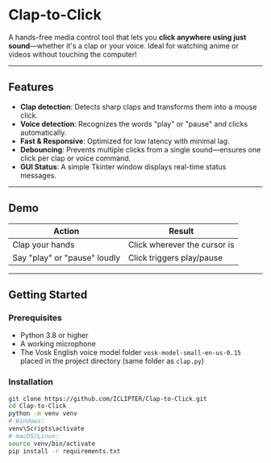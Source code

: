 # Clap-to-Click



A hands-free media control tool that lets you **click anywhere using just sound**—whether it's a clap or your voice. Ideal for watching anime or videos without touching the computer!

---

##  Features

- **Clap detection**: Detects sharp claps and transforms them into a mouse click.
- **Voice detection**: Recognizes the words "play" or "pause" and clicks automatically.
- **Fast & Responsive**: Optimized for low latency with minimal lag.
- **Debouncing**: Prevents multiple clicks from a single sound—ensures one click per clap or voice command.
- **GUI Status**: A simple Tkinter window displays real-time status messages.

---

##  Demo

| Action        | Result                          |
|---------------|----------------------------------|
| Clap your hands |  Click wherever the cursor is |
| Say "play" or "pause" loudly |  Click triggers play/pause |

---

##  Getting Started

### Prerequisites

- Python 3.8 or higher
- A working microphone
- The Vosk English voice model folder `vosk-model-small-en-us-0.15` placed in the project directory (same folder as `clap.py`)

### Installation

```bash
git clone https://github.com/ICLIPTER/Clap-to-Click.git
cd Clap-to-Click
python -m venv venv
# Windows:
venv\Scripts\activate
# macOS/Linux:
source venv/bin/activate
pip install -r requirements.txt

